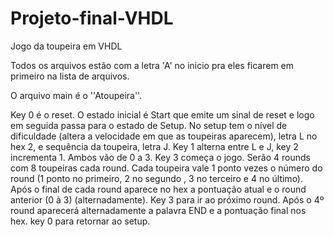 # Projeto-final-VHDL
Jogo da toupeira em VHDL

Todos os arquivos estão com a letra 'A' no inicio pra eles ficarem em primeiro na lista de arquivos.

O arquivo main é o ''Atoupeira''.

Key 0 é o reset.
O estado inicial é Start que emite um sinal de reset e logo em seguida passa para o estado de Setup.
No setup tem o nível de dificuldade (altera a velocidade em que as toupeiras aparecem), letra L no hex 2, e sequência da toupeira, letra J.
Key 1 alterna entre L e J, key 2 incrementa 1. Ambos vão de 0 a 3.
Key 3 começa o jogo.
Serão 4 rounds com 8 toupeiras cada round. Cada toupeira vale 1 ponto vezes o número do round (1 ponto no primeiro, 2 no segundo , 3 no terceiro e 4 no último).
Após o final de cada round aparece no hex a pontuação atual e o round anterior (0 à 3) (alternadamente).
Key 3 para ir ao próximo round.
Após o 4º round aparecerá alternadamente a palavra END e a pontuação final nos hex.
key 0 para retornar ao setup.

